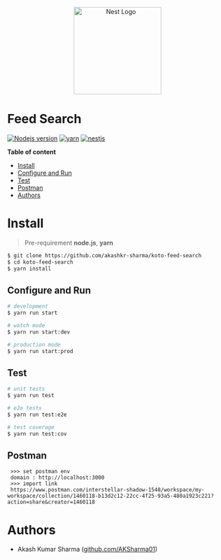 

<p align="center">
  <a href="http://nestjs.com/" target="blank"><img src="https://nestjs.com/img/logo-small.svg" width="200" alt="Nest Logo" /></a>
</p>


# Feed Search 


[![Nodejs version](https://img.shields.io/badge/nodejs-16.20.0-blue.svg)](https://nodejs.org/en/blog/release/v16.20.0/) 
[![yarn](https://img.shields.io/badge/yarn-1.22.19-%23ff3300.svg)](https://github.com/yarnpkg/yarn#readme)
[![nestjs](https://img.shields.io/badge/nestjs-9.5.0-%23990099.svg)](https://github.com/nestjs/nest)


__Table of content__
    
- [Install](#install)
- [Configure and Run](#configure-and-run)
- [Test](#test)
- [Postman](#postman)
- [Authors](#authors)


# Install
> Pre-requirement
**node.js**, **yarn**

```bash
$ git clone https://github.com/akashkr-sharma/koto-feed-search
$ cd koto-feed-search
$ yarn install
```

## Configure and Run

```bash
# development
$ yarn run start

# watch mode
$ yarn run start:dev

# production mode
$ yarn run start:prod
```

## Test

```bash
# unit tests
$ yarn run test

# e2e tests
$ yarn run test:e2e

# test coverage
$ yarn run test:cov
```

## Postman
```
 >>> set postman env 
 domain : http://localhost:3000
 >>> import link 
 https://www.postman.com/interstellar-shadow-1548/workspace/my-workspace/collection/1460118-b13d2c12-22cc-4f25-93a5-480a1923c221?action=share&creator=1460118
```

# Authors
- Akash Kumar Sharma ([github.com/AKSharma01](https://github.com/AKSharma01))

